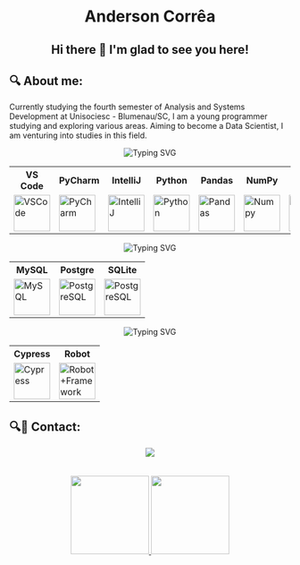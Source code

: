 <h1 align="center">Anderson Corrêa</h1>
<h2 align="center"> Hi there 👋 I'm glad to see you here! </h2> 

## 🔍 About me:
Currently studying the fourth semester of Analysis and Systems Development at Unisociesc - Blumenau/SC, I am a young programmer studying and exploring various areas. Aiming to become a Data Scientist, I am venturing into studies in this field.

<div align="center" style="text-align: center;">
    <img src="https://readme-typing-svg.herokuapp.com?font=Fira+Code&size=30&duration=3000&pause=1000&color=1C8D5B&center=true&vCenter=true&width=500&height=100&lines=Tools+and+languages" alt="Typing SVG")/>
</div>

<div align="center">
    <table>
        <tr>
            <th>VS Code</th>
            <th>PyCharm</th>
            <th>IntelliJ</th>
            <th>Python</th>
            <th>Pandas</th>
            <th>NumPy</th>
            <th>Java</th>
            <th>Postman</th>
            <th>Insomnia</th>
        </tr>
        <tr>
            <td><a href="https://github.com/Anderson-Andy-Correa?tab=repositories&q=&type=&language=jupyter+notebook&sort=" target="_blank"><img src="https://skillicons.dev/icons?i=vscode" alt="VSCode" width="65" height="65" /></a></td>
            <td><a href="https://www.jetbrains.com/pycharm/" target="_blank"><img src="https://skillicons.dev/icons?i=pycharm" alt="PyCharm" width="65" height="65" /></a></td>
            <td><a href="https://www.jetbrains.com/idea/" target="_blank"><img src="https://skillicons.dev/icons?i=idea" alt="IntelliJ" width="65" height="65" /></a></td>
            <td><a href="https://github.com/Anderson-Andy-Correa?tab=repositories&q=&type=&language=python&sort=" target="_blank"><img src="https://techstack-generator.vercel.app/python-icon.svg" alt="Python" width="65" height="65" /></a></td>
            <td><a href="https://github.com/Anderson-Andy-Correa/8-Python-Impressionador-Hashtag/tree/main/22-Pandas_e_Integracao_com_Excel" target="_blank"><img src="https://img.icons8.com/?size=65&id=xSkewUSqtErH&format=png&color=000000" alt="Pandas" width="65" height="65" /></a></td>
            <td><a href="https://github.com/Anderson-Andy-Correa/8-Python-Impressionador-Hashtag/tree/main/21-Numpy" target="_blank"><img src="https://logosandtypes.com/wp-content/uploads/2024/02/numpy.svg" alt="Numpy" width="65" height="65" /></a></td>
            <td><a href="https://github.com/Anderson-Andy-Correa?tab=repositories&q=&type=&language=java&sort=" target="_blank"><img src="https://techstack-generator.vercel.app/java-icon.svg" alt="Java" width="65" height="65" /></a></td>
            <td><a href="https://github.com/Anderson-Andy-Correa/Delphi_Dev2Blu_2022/tree/main" target="_blank"><img src="https://skillicons.dev/icons?i=postman" alt="Postman" width="65" height="65" /></a></td>
            <td><a href="https://github.com/Anderson-Andy-Correa/Delphi_Dev2Blu_2022/tree/main" target="_blank"><img src="https://icon.icepanel.io/Technology/svg/Insomnia.svg" alt="Insomnia" width="65" height="65" /></a></td>
        </tr>
    </table>
</div>

<div align="center" style="text-align: center;">
    <img src="https://readme-typing-svg.herokuapp.com?font=Fira+Code&size=30&duration=3000&pause=1000&color=4a7da4&center=true&vCenter=true&width=500&height=100&lines=DataBase" alt="Typing SVG")/>
</div>

<div align="center">
    <table>
        <tr>
            <th>MySQL</th>
            <th>Postgre</th>
            <th>SQLite</th>
        </tr>
        <tr>
            <td><a href="https://github.com/Anderson-Andy-Correa/Gestao-e-qualidade-de-software/tree/main/03-Banco_de_Dados" target="_blank"><img src="https://techstack-generator.vercel.app/mysql-icon.svg" alt="MySQL" width="65" height="65" /></a></td>
            <td><a href="https://github.com/Anderson-Andy-Correa/Gestao-e-qualidade-de-software/tree/main/03-Banco_de_Dados" target="_blank"><img src="https://skillicons.dev/icons?i=postgres" alt="PostgreSQL" width="65" height="65" /></a></td>
            <td><a href="https://github.com/Anderson-Andy-Correa/8-Python-Impressionador-Hashtag/tree/main/28-Integracao_Python-SQL" target="_blank"><img src="https://skillicons.dev/icons?i=sqlite" alt="PostgreSQL" width="65" height="65" /></a></td>
        </tr>
    </table>
</div>

<div align="center" style="text-align: center;">
    <img src="https://readme-typing-svg.herokuapp.com?font=Fira+Code&size=30&duration=3000&pause=1000&color=ff6163&center=true&vCenter=true&width=500&height=100&lines=Testing" alt="Typing SVG")/>
</div>

<div align="center">
    <table>
        <tr>
            <th>Cypress</th>
            <th>Robot</th>
        </tr>
        <tr>
            <td><a href="https://github.com/Anderson-Andy-Correa/Gestao-e-qualidade-de-software/tree/main/01-Configuracoes_e_Cypress" target="_blank"><img src="https://skillicons.dev/icons?i=cypress" alt="Cypress" width="65" height="65" /></a></td>
            <td><a href="https://github.com/Anderson-Andy-Correa/Gestao-e-qualidade-de-software/tree/main/02-Robot_Framework" target="_blank"><img src="https://static-00.iconduck.com/assets.00/robotframework-icon-512x512-wdkxkz5h.png" alt="Robot+Framework" width="65" height="65" /></a></td>
        </tr>
    </table>
</div>

## 🔍📱 Contact:
<div align="center"> 
    <a href="https://www.linkedin.com/in/anderson-andy-correa/" target="_blank"><img src="https://img.shields.io/badge/-LinkedIn-%230077B5?style=for-the-badge&logo=linkedin&logoColor=white" target="_blank"></a> 
</div>
<br></br>

<div align="center">
    <a href="https://github.com/Anderson-Andy-Correa">
    <img height="140em" src="https://github-readme-stats.vercel.app/api?username=Anderson-Andy-Correa&show_icons=true&theme=dracula&include_all_commits=true&count_private=true"/>
    <img height="140em" src="https://github-readme-stats.vercel.app/api/top-langs/?username=Anderson-Andy-Correa&layout=compact&langs_count=7&theme=dracula"/>
</div> 
